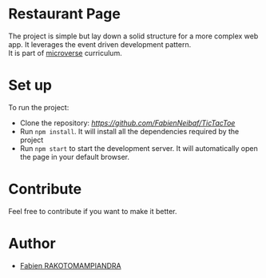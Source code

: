 # Restaurant Page

The project is simple but lay down a solid structure for a more complex web app. It leverages the event driven development pattern.  
It is part of [microverse](https://www.microverse.org/) curriculum.

# Set up

To run the project:

- Clone the repository: _https://github.com/FabienNeibaf/TicTacToe_
- Run `npm install`. It will install all the dependencies required by the project
- Run `npm start` to start the development server. It will automatically open the page in your default browser.

# Contribute

Feel free to contribute if you want to make it better.

# Author

- [Fabien RAKOTOMAMPIANDRA](https://github.com/FabienNeibaf/)
